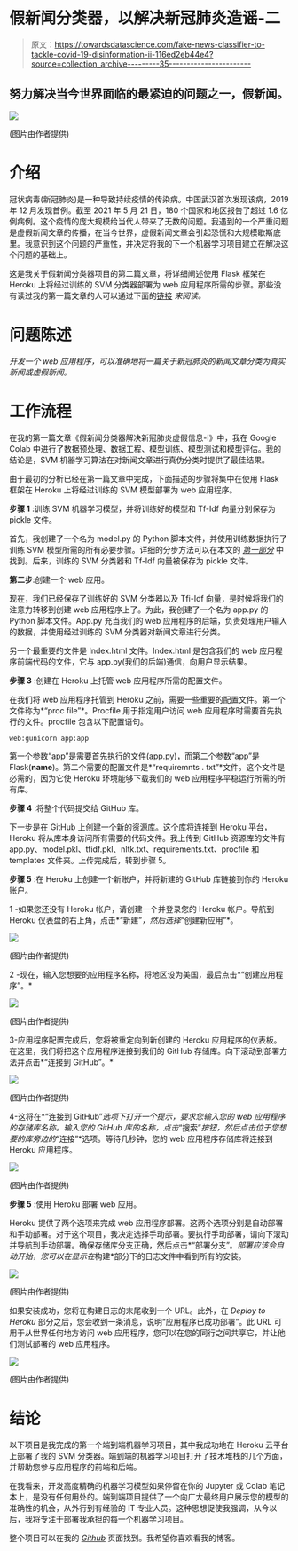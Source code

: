 # 假新闻分类器，以解决新冠肺炎造谣-二

> 原文：<https://towardsdatascience.com/fake-news-classifier-to-tackle-covid-19-disinformation-ii-116ed2eb44e4?source=collection_archive---------35----------------------->

## 努力解决当今世界面临的最紧迫的问题之一，假新闻。

![](img/018985eda62cecbf4b249a1f78d159a7.png)

(图片由作者提供)

# 介绍

冠状病毒(新冠肺炎)是一种导致持续疫情的传染病。中国武汉首次发现该病，2019 年 12 月发现首例。截至 2021 年 5 月 21 日，180 个国家和地区报告了超过 1.6 亿例病例。这个疫情的庞大规模给当代人带来了无数的问题。我遇到的一个严重问题是虚假新闻文章的传播，在当今世界，虚假新闻文章会引起恐慌和大规模歇斯底里。我意识到这个问题的严重性，并决定将我的下一个机器学习项目建立在解决这个问题的基础上。

这是我关于假新闻分类器项目的第二篇文章，将详细阐述使用 Flask 框架在 Heroku 上将经过训练的 SVM 分类器部署为 web 应用程序所需的步骤。那些没有读过我的第一篇文章的人可以通过下面的[链接](/fake-news-classifier-to-tackle-covid-19-disinformation-7a31e4296b83) *来阅读。*

# 问题陈述

*开发一个 web 应用程序，可以准确地将一篇关于新冠肺炎的新闻文章分类为真实新闻或虚假新闻。*

# 工作流程

在我的第一篇文章《假新闻分类器解决新冠肺炎虚假信息-I》中，我在 Google Colab 中进行了数据预处理、数据工程、模型训练、模型测试和模型评估。我的结论是，SVM 机器学习算法在对新闻文章进行真伪分类时提供了最佳结果。

由于最初的分析已经在第一篇文章中完成，下面描述的步骤将集中在使用 Flask 框架在 Heroku 上将经过训练的 SVM 模型部署为 web 应用程序。

**步骤 1** :训练 SVM 机器学习模型，并将训练好的模型和 Tf-Idf 向量分别保存为 pickle 文件。

首先，我创建了一个名为 model.py 的 Python 脚本文件，并使用训练数据执行了训练 SVM 模型所需的所有必要步骤。详细的分步方法可以在本文的 [*第一部分*](/fake-news-classifier-to-tackle-covid-19-disinformation-7a31e4296b83) 中找到。后来，训练的 SVM 分类器和 Tf-Idf 向量被保存为 pickle 文件。

**第二步**:创建一个 web 应用。

现在，我们已经保存了训练好的 SVM 分类器以及 Tfi-Idf 向量，是时候将我们的注意力转移到创建 web 应用程序上了。为此，我创建了一个名为 app.py 的 Python 脚本文件。App.py 充当我们的 web 应用程序的后端，负责处理用户输入的数据，并使用经过训练的 SVM 分类器对新闻文章进行分类。

另一个最重要的文件是 Index.html 文件。Index.html 是包含我们的 web 应用程序前端代码的文件，它与 app.py(我们的后端)通信，向用户显示结果。

**步骤 3** :创建在 Heroku 上托管 web 应用程序所需的配置文件。

在我们将 web 应用程序托管到 Heroku 之前，需要一些重要的配置文件。第一个文件称为*“proc file”*。Procfile 用于指定用户访问 web 应用程序时需要首先执行的文件。procfile 包含以下配置语句。

```
web:gunicorn app:app
```

第一个参数“app”是需要首先执行的文件(app.py)，而第二个参数“app”是 Flask(__name__)。第二个需要的配置文件是*“requiremnts . txt”*文件。这个文件是必需的，因为它使 Heroku 环境能够下载我们的 web 应用程序平稳运行所需的所有库。

**步骤 4** :将整个代码提交给 GitHub 库。

下一步是在 GitHub 上创建一个新的资源库。这个库将连接到 Heroku 平台，Heroku 将从库本身访问所有需要的代码文件。我上传到 GitHub 资源库的文件有 app.py、model.pkl、tfidf.pkl、nltk.txt、requirements.txt、procfile 和 templates 文件夹。上传完成后，转到步骤 5。

**步骤 5** :在 Heroku 上创建一个新账户，并将新建的 GitHub 库链接到你的 Heroku 账户。

1 -如果您还没有 Heroku 帐户，请创建一个并登录您的 Heroku 帐户。导航到 Heroku 仪表盘的右上角，点击*“新建”*，然后选择*“创建新应用”*。

![](img/bb82ba7c58c58d1048d6e1123e28e6f0.png)

(图片由作者提供)

2 -现在，输入您想要的应用程序名称，将地区设为美国，最后点击*“创建应用程序”。*

![](img/ac0e2dca9543f95428970e8ff036e521.png)

(图片由作者提供)

3-应用程序配置完成后，您将被重定向到新创建的 Heroku 应用程序的仪表板。在这里，我们将把这个应用程序连接到我们的 GitHub 存储库。向下滚动到部署方法并点击*“连接到 GitHub”。*

![](img/da335d85777016d0d10ca18bc38760b0.png)

(图片由作者提供)

4-这将在*“连接到 GitHub”*选项下打开一个提示，要求您输入您的 web 应用程序的存储库名称。输入您的 GitHub 库的名称，点击*“搜索”*按钮，然后点击位于您想要的库旁边的*“连接”*选项。等待几秒钟，您的 web 应用程序存储库将连接到 Heroku 应用程序。

![](img/e13dff4bd135034736cd66093c21173d.png)

(图片由作者提供)

**步骤 5** :使用 Heroku 部署 web 应用。

Heroku 提供了两个选项来完成 web 应用程序部署。这两个选项分别是自动部署和手动部署。对于这个项目，我决定选择手动部署。要执行手动部署，请向下滚动并导航到手动部署。确保存储库分支正确，然后点击*“部署分支”。*部署应该会自动开始，您可以在显示在*构建*部分下的日志文件中看到所有的安装。

![](img/8104690c5e5d2f75ee5d12c8f601f66f.png)

(图片由作者提供)

如果安装成功，您将在构建日志的末尾收到一个 URL。此外，在 *Deploy to Heroku* 部分之后，您会收到一条消息，说明“应用程序已成功部署”。此 URL 可用于从世界任何地方访问 web 应用程序，您可以在您的同行之间共享它，并让他们测试部署的 web 应用程序。

![](img/8d28055f00eca6f4f58eb0c4f9733234.png)

(图片由作者提供)

# 结论

以下项目是我完成的第一个端到端机器学习项目，其中我成功地在 Heroku 云平台上部署了我的 SVM 分类器。端到端的机器学习项目打开了技术堆栈的几个方面，并帮助您参与应用程序的前端和后端。

在我看来，开发高度精确的机器学习模型如果停留在你的 Jupyter 或 Colab 笔记本上，是没有任何用处的。端到端项目提供了一个向广大最终用户展示您的模型的准确性的机会，从外行到有经验的 IT 专业人员。这种思想促使我强调，从今以后，我将专注于部署我承担的每一个机器学习项目。

整个项目可以在我的 [*Github*](https://github.com/shaunak09vb/Fake-News-Detection-for-Covid19-Heroku) 页面找到。我希望你喜欢看我的博客。